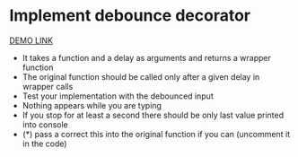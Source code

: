 # Implement debounce decorator

[DEMO LINK](https://velzepooz.github.io/debounce/)

* It takes a function and a delay as arguments and returns a wrapper function
* The original function should be called only after a given delay in wrapper calls
* Test your implementation with the debounced input
* Nothing appears while you are typing
* If you stop for at least a second there should be only last value printed into console
* (*) pass a correct this into the original function if you can (uncomment it in the code)
